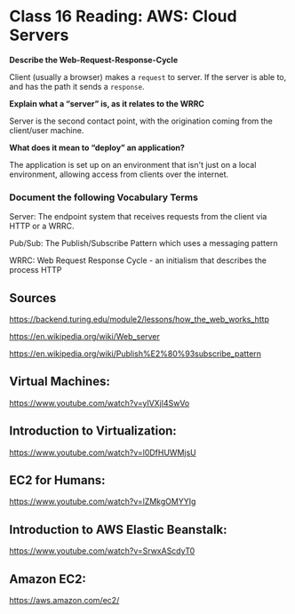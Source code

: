# Class 16 Reading: AWS: Cloud Servers

**Describe the Web-Request-Response-Cycle**

Client (usually a browser) makes a `request` to server. If the server is able to, and has the path it sends a `response`.

**Explain what a “server” is, as it relates to the WRRC**

Server is the second contact point, with the origination coming from the client/user machine.

**What does it mean to “deploy” an application?**

The application is set up on an environment that isn't just on a local environment, allowing access from clients over the internet.


### Document the following Vocabulary Terms

Server: The endpoint system that receives requests from the client via HTTP or a WRRC.

Pub/Sub: The Publish/Subscribe Pattern which uses a messaging pattern

WRRC: Web Request Response Cycle - an initialism that describes the process HTTP


## Sources

https://backend.turing.edu/module2/lessons/how_the_web_works_http

https://en.wikipedia.org/wiki/Web_server

https://en.wikipedia.org/wiki/Publish%E2%80%93subscribe_pattern


## Virtual Machines: 
https://www.youtube.com/watch?v=yIVXjl4SwVo

## Introduction to Virtualization: 
https://www.youtube.com/watch?v=l0DfHUWMjsU

## EC2 for Humans: 
https://www.youtube.com/watch?v=lZMkgOMYYIg

## Introduction to AWS Elastic Beanstalk:
https://www.youtube.com/watch?v=SrwxAScdyT0

## Amazon EC2:
https://aws.amazon.com/ec2/
